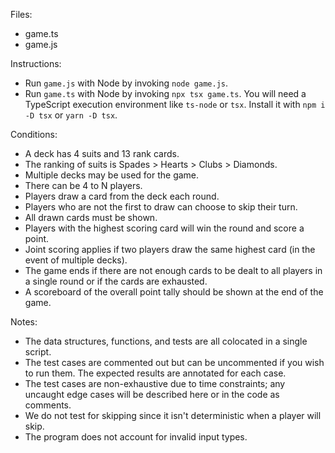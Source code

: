 Files:

- game.ts
- game.js

Instructions:

- Run `game.js` with Node by invoking `node game.js`.
- Run `game.ts` with Node by invoking `npx tsx game.ts`. You will need a TypeScript execution environment like `ts-node` or `tsx`. Install it with `npm i -D tsx` or `yarn -D tsx`.

Conditions:

- A deck has 4 suits and 13 rank cards.
- The ranking of suits is Spades > Hearts > Clubs > Diamonds.
- Multiple decks may be used for the game.
- There can be 4 to N players.
- Players draw a card from the deck each round.
- Players who are not the first to draw can choose to skip their turn.
- All drawn cards must be shown.
- Players with the highest scoring card will win the round and score a point.
- Joint scoring applies if two players draw the same highest card (in the event of multiple decks).
- The game ends if there are not enough cards to be dealt to all players in a single round or if the cards are exhausted.
- A scoreboard of the overall point tally should be shown at the end of the game.

Notes:

- The data structures, functions, and tests are all colocated in a single script.
- The test cases are commented out but can be uncommented if you wish to run them. The expected results are annotated for each case.
- The test cases are non-exhaustive due to time constraints; any uncaught edge cases will be described here or in the code as comments.
- We do not test for skipping since it isn't deterministic when a player will skip.
- The program does not account for invalid input types.
